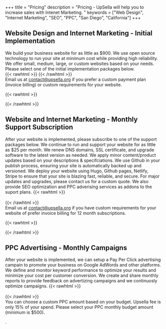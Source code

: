 +++
title = "Pricing"
description = "Pricing - UpSella will help you to increase sales with Intenet Marketing. "
keywords = ["Web Design", "Internet Marketing", "SEO", "PPC", "San Diego", "California"]
+++

## Website Design and Internet Marketing - Initial Implementation

  We build your business website for as little as $900. 
  We use open source technology to run your site at minimum cost while providing high reliability. 
  We offer small, medium, large, or custom websites based on your needs. 
  Please select one of the initial implementation packages below.  
{{< rawhtml >}}
{{< /rawhtml >}}  
  Email us at contact@upsella.org if you prefer a custom payment plan (invoice billing) or custom requirements for your website.

{{< rawhtml >}}
  <div id="pricewell-563bb39c-ce30-47ee-a9cb-e36240215559"></div><script src="https://snippet.pricewell.io/563bb39c-ce30-47ee-a9cb-e36240215559/pricewell.js" async=""></script>
{{< /rawhtml >}}  


## Website and Internet Marketing - Monthly Support Subscription

  After your website is implemented, please subscribe to one of the support packages below.
  We continue to run and support your website for as little as $25 per month. 
  We renew DNS domains, SSL certificate, and upgrade software to the latest version as needed.
  We apply minor content/product updates based on your descriptions & specifciations.
  We use Github in your publish process, ensuring your site is automatically backed up and versioned.
  We deploy your website using Hugo, Github pages, Netlify, Stripe to ensure that your site is blazing fast, reliable, and secure.
  For major updates and upgrades, please contact us for a custom quote. 
  We also provide SEO optimization and PPC adverising services as addons to the suport plans.
{{< rawhtml >}}
  <br>   
{{< /rawhtml >}}  
  Email us at contact@upsella.org if you have custom requirements for your website of prefer invoice billing for 12 month subscriptions.


{{< rawhtml >}}
<div id="pricewell-a5674410-9bb3-4444-820c-137b6aef59c7"></div><script src="https://snippet.pricewell.io/a5674410-9bb3-4444-820c-137b6aef59c7/pricewell.js" async=""></script>
{{< /rawhtml >}}  


## PPC Advertising - Monthly Campaigns

  After your website is implemented, we can setup a Pay Per Click advertising campain to promote your business on Google AdWords and other platforms.
  We define and monitor keyword performance to optimize your results and minimize your cost per customer conversion.
  We create and share monthly reports to provide feedback on advertizing campaigns and we continuosly optimize campaigns.
{{< rawhtml >}}
  <br>   
{{< /rawhtml >}}  
  You can choose a custom PPC amount based on your budget.  Upsella fee is only 15% of your spend.
  Please select your PPC monthly budget amount (minimum is $500).



.
 